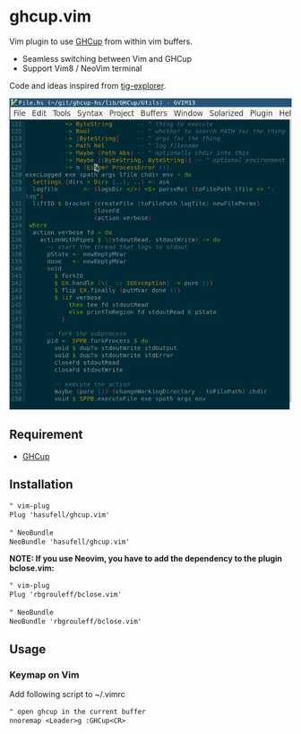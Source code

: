 # ghcup.vim

Vim plugin to use [GHCup](https://gitlab.haskell.org/haskell/ghcup-hs) from within vim buffers.
* Seamless switching between Vim and GHCup
* Support Vim8 / NeoVim terminal

Code and ideas inspired from [tig-explorer](https://github.com/iberianpig/tig-explorer.vim).

![GHCup](./ghcup.vim.gif)

## Requirement

* [GHCup](https://www.haskell.org/ghcup/)

## Installation

```vim
" vim-plug
Plug 'hasufell/ghcup.vim'

" NeoBundle
NeoBundle 'hasufell/ghcup.vim'
```

**NOTE: If you use Neovim, you have to add the dependency to the plugin bclose.vim:**

```vim
" vim-plug
Plug 'rbgrouleff/bclose.vim'

" NeoBundle
NeoBundle 'rbgrouleff/bclose.vim'
```

## Usage

### Keymap on Vim

Add following script to ~/.vimrc

```vim
" open ghcup in the current buffer
nnoremap <Leader>g :GHCup<CR>
```
